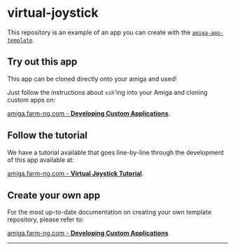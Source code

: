 # virtual-joystick

This repository is an example of an app you can create with the [`amiga-app-template`](https://github.com/farm-ng/amiga-app-template).

## Try out this app

This app can be cloned directly onto your amiga and used!

Just follow the instructions about `ssh`'ing into your Amiga and cloning custom apps on:

[amiga.farm-ng.com - **Developing Custom Applications**](https://amiga.farm-ng.com/docs/brain/brain-apps).

## Follow the tutorial

We have a tutorial available that goes line-by-line through the development of this app available at:

[amiga.farm-ng.com - **Virtual Joystick Tutorial**](https://amiga.farm-ng.com/docs/tutorials/virtual_joystick/virtual-joystick-overview).


## Create your own app

For the most up-to-date documentation on creating your own template repository, please refer to:

[amiga.farm-ng.com - **Developing Custom Applications**](https://amiga.farm-ng.com/docs/brain/brain-apps)

---
